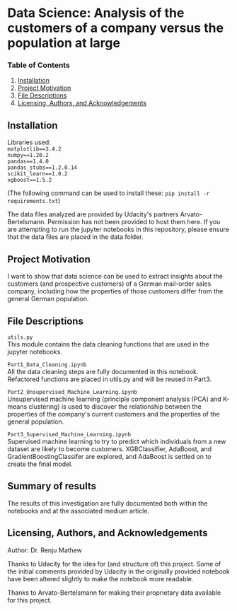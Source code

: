 # Data Science: Analysis of the customers of a company versus the population at large

### Table of Contents

1. [Installation](#installation)
2. [Project Motivation](#motivation)
3. [File Descriptions](#files)
4. [Licensing, Authors, and Acknowledgements](#licensing)

## Installation <a name="installation"></a>
Libraries used:    
`matplotlib==3.4.2`  
`numpy==1.20.2`  
`pandas==1.4.0`  
`pandas_stubs==1.2.0.14`  
`scikit_learn==1.0.2`  
`xgboost==1.5.2`  

(The following command can be used to install these: `pip install -r requirements.txt`)

The data files analyzed are provided by Udacity's partners Arvato-Bertelsmann. Permission has not been provided to host them here. If you are attempting to run the jupyter notebooks in this repository, please ensure that the data files are placed in the data folder.

## Project Motivation<a name="motivation"></a>

I want to show that data science can be used to extract insights about the customers (and prospective customers) of a German mail-order sales company, including how the properties of those customers differ from the general German population.

## File Descriptions <a name="files"></a>

`utils.py`  
This module contains the data cleaning functions that are used in the jupyter notebooks.

`Part1_Data_Cleaning.ipynb`  
All the data cleaning steps are fully documented in this notebook. Refactored functions are placed in utils.py and will be reused in Part3.

`Part2_Unsupervised_Machine_Learning.ipynb`   
Unsupervised machine learning (principle component analysis (PCA) and K-means clustering) is used to discover the relationship between the properties of the company's current customers and the properties of the general population.

`Part3_Supervised_Machine_Learning.ipynb`  
Supervised machine learning to try to predict which individuals from a new dataset are likely to become customers. XGBClassifier, AdaBoost, and GradientBoostingClassifer are explored, and AdaBoost is settled on to create the final model.

## Summary of results

The results of this investigation are fully documented both within the notebooks and at the associated medium article.

## Licensing, Authors, and Acknowledgements <a name="licensing"></a>
Author: Dr. Renju Mathew

Thanks to Udacity for the idea for (and structure of) this project. Some of the initial comments provided by Udacity in the originally provided notebook have been altered slightly to make the notebook more readable.  

Thanks to Arvato-Bertelsmann for making their proprietary data available for this project.

